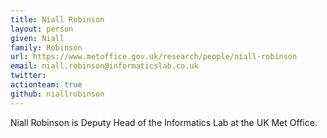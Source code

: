 ```yaml
---
title: Niall Robinson
layout: person
given: Niall
family: Robinson
url: https://www.metoffice.gov.uk/research/people/niall-robinson
email: niall.robinson@informaticslab.co.uk
twitter: 
actionteam: true
github: niallrobinson
---
```


Niall Robinson is Deputy Head of the Informatics Lab at the UK Met Office.
